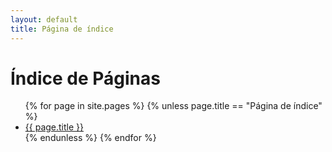 ```yaml
---
layout: default
title: Página de índice
---
```


# Índice de Páginas

<ul>
{% for page in site.pages %}
  {% unless page.title == "Página de índice" %}
    <li><a href="{{ page.url }}">{{ page.title }}</a></li>
  {% endunless %}
{% endfor %}
</ul>